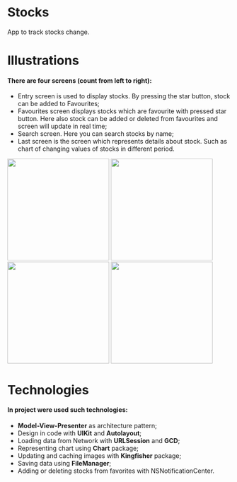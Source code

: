 # Stocks
App to track stocks change.

# Illustrations
#### There are four screens (count from left to right):
- Entry screen is used to display stocks. By pressing the star button, stock can be added to Favourites;
- Favourites screen displays stocks which are favourite with pressed star button. Here also stock can be added or deleted from favourites and screen will update in real time;
- Search screen. Here you can search stocks by name;
- Last screen is the screen which represents details about stock. Such as chart of changing values of stocks in different period.
<p float="center">
 <img src="https://user-images.githubusercontent.com/31551241/175475939-1e255794-1421-4ae1-9ada-94fe008550d4.png" width="230" />
 <img src="https://user-images.githubusercontent.com/31551241/175475955-be5699f7-888d-40c3-a395-46c616492fb1.png" width="230" /> 
 <img src="https://user-images.githubusercontent.com/31551241/175475969-15f462fd-74cd-4079-a33b-22e1346d38d1.png" width="230" />
 <img src="https://user-images.githubusercontent.com/31551241/175475981-738d6875-12ce-4bea-be41-378117ae5974.png" width="230" /> 
</p>

# Technologies
#### In project were used such technologies:
- **Model-View-Presenter** as architecture pattern;
- Design in code with **UIKit** and **Autolayout**;
- Loading data from Network with **URLSession** and **GCD**;
- Representing chart using **Chart** package;
- Updating and caching images with **Kingfisher** package;
- Saving data using **FileManager**;
- Adding or deleting stocks from favorites with NSNotificationCenter.
